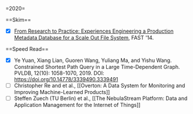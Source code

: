 =2020=

==Skim==

* [x] [From Research to Practice: Experiences Engineering a Production Metadata Database for a Scale Out File System](https://www.usenix.org/conference/fast14/technical-sessions/presentation/johnson), FAST '14.

==Speed Read==

* [x] Ye Yuan, Xiang Lian, Guoren Wang, Yuliang Ma, and Yishu Wang. Constrained Shortest Path Query in a Large Time-Dependent Graph. PVLDB, 12(10): 1058-1070, 2019. DOI: https://doi.org/10.14778/3339490.3339491
* [ ] Christopher Re and et al., [[Overton: A Data System for Monitoring and Improving Machine-Learned Products]]
* [ ] Steffen Zuech (TU Berlin) et al., [[The NebulaStream Platform: Data and Application Management for the Internet of Things]]

